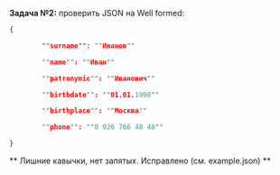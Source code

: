 **Задача №2:** проверить JSON на Well formed:

```json
{

        ""surname"": ""Иванов""

        ""name"": ""Иван""

        ""patronymic"": ""Иванович""

        ""birthdate"": ""01.01.1990""

        ""birthplace"": ""Москва""

        ""phone"": ""8 926 766 48 48""

}
```
 ** Лишние кавычки, нет запятых. Исправлено (см. example.json) **
